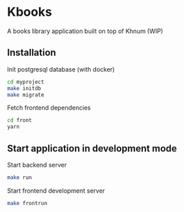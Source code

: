 # Kbooks

A books library application built on top of Khnum (WIP)

## Installation

Init postgresql database (with docker)

```sh
cd myproject
make initdb
make migrate
```

Fetch frontend dependencies

```sh
cd front
yarn
```

## Start application in development mode

Start backend server

```sh
make run
```
Start frontend development server

```sh
make frontrun
```
